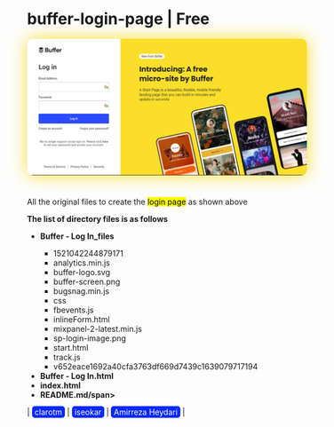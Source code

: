 # buffer-login-page | Free

<html lang="en">
  <body>
    <img src="Buffer - Log In_files/buffer-screen.png" style="width: 700px; display: block; margin: 0 auto; border-radius: 10px; box-shadow: 0px 0px 30px #FADE2A;" />
    <h1></h1>
    <p>
      All the original files to create the <mark>login page</mark> as shown
      above
    </p>
    <b>The list of directory files is as follows</b>
    <ul>
        <li><b><span>Buffer - Log In_files</span></b></li>
        <ul style="list-style-type: square;">
            <li>1521042244879171</li>
            <li>analytics.min.js</li>
            <li>buffer-logo.svg</li>
            <li>buffer-screen.png</li>
            <li>bugsnag.min.js</li>
            <li>css</li>
            <li>fbevents.js</li>
            <li>inlineForm.html</li>
            <li>mixpanel-2-latest.min.js</li>
            <li>sp-login-image.png</li>
            <li>start.html</li>
            <li>track.js</li>
            <li>v652eace1692a40cfa3763df669d7439c1639079717194</li>
        </ul>
        <li><b><span>Buffer - Log In.html</span></b></li>
        <li><b><span>index.html</span></b></li>
        <li><b><span>README.md/span></b></li>
    </ul>
    | <a href="https://clarotm.ir" style="text-decoration: none; color: white; background-color: rgb(4, 41, 255); padding: 2px 5px; border-radius: 5px;">clarotm</a> |
    <a href="https://iseokar.ir" style="text-decoration: none; color: white; background-color: rgb(4, 41, 255); padding: 2px 5px; border-radius: 5px;">iseokar</a> |
    <a href="https://virgool.io/@clarotm/%D8%A7%D9%85%DB%8C%D8%B1%D8%B1%D8%B6%D8%A7-%D8%AD%DB%8C%D8%AF%D8%B1%DB%8C-%DA%A9%DB%8C%D8%B3%D8%AA%D8%A8%DB%8C%D9%88%DA%AF%D8%B1%D8%A7%D9%81%DB%8C-%DA%A9%D8%A7%D9%85%D9%84%D9%85%D8%AF%DB%8C%D8%B1-%D8%AA%DB%8C%D9%85-%DA%A9%D9%84%D8%A7%D8%B1%D9%88%DA%A9%D8%A7%D8%B1%D8%A2%D9%81%D8%B1%DB%8C%D9%86-%D8%AC%D9%88%D8%A7%D9%86-smlkfj5gciea" style="text-decoration: none; color: white; background-color: rgb(4, 41, 255); padding: 2px 5px; border-radius: 5px;"> Amirreza Heydari</a> |
  </body>
</html>
